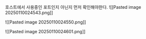 호스트에서 사용중인 포트인지 아닌지 먼저 확인해야한다.
![[Pasted image 20250110024543.png]]


![[Pasted image 20250110024550.png]]

![[Pasted image 20250110024601.png]]

